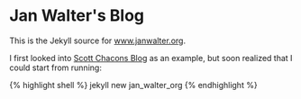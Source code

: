 Jan Walter's Blog
=================

This is the Jekyll source for www.janwalter.org.

I first looked into [Scott Chacons
Blog](https://github.com/schacon/schacon.github.com) as an example,
but soon realized that I could start from running:

{% highlight shell %}
jekyll new jan_walter_org
{% endhighlight %}

